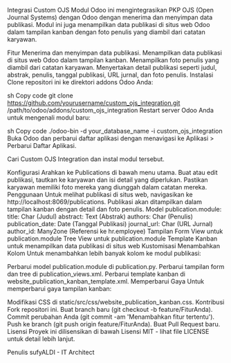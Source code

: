 Integrasi Custom OJS
Modul Odoo ini mengintegrasikan PKP OJS (Open Journal Systems) dengan Odoo dengan menerima dan menyimpan data publikasi. Modul ini juga menampilkan data publikasi di situs web Odoo dalam tampilan kanban dengan foto penulis yang diambil dari catatan karyawan.

Fitur
Menerima dan menyimpan data publikasi.
Menampilkan data publikasi di situs web Odoo dalam tampilan kanban.
Menampilkan foto penulis yang diambil dari catatan karyawan.
Menyertakan detail publikasi seperti judul, abstrak, penulis, tanggal publikasi, URL jurnal, dan foto penulis.
Instalasi
Clone repositori ini ke direktori addons Odoo Anda:

sh
Copy code
git clone https://github.com/yourusername/custom_ojs_integration.git /path/to/odoo/addons/custom_ojs_integration
Restart server Odoo Anda untuk mengenali modul baru:

sh
Copy code
./odoo-bin -d your_database_name -i custom_ojs_integration
Buka Odoo dan perbarui daftar aplikasi dengan menavigasi ke Aplikasi > Perbarui Daftar Aplikasi.

Cari Custom OJS Integration dan instal modul tersebut.

Konfigurasi
Arahkan ke Publications di bawah menu utama.
Buat atau edit publikasi, tautkan ke karyawan dan isi detail yang diperlukan.
Pastikan karyawan memiliki foto mereka yang diunggah dalam catatan mereka.
Penggunaan
Untuk melihat publikasi di situs web, navigasikan ke http://localhost:8069/publications.
Publikasi akan ditampilkan dalam tampilan kanban dengan detail dan foto penulis.
Model
publication.module:
title: Char (Judul)
abstract: Text (Abstrak)
authors: Char (Penulis)
publication_date: Date (Tanggal Publikasi)
journal_url: Char (URL Jurnal)
author_id: Many2one (Referensi ke hr.employee)
Tampilan
Form View untuk publication.module
Tree View untuk publication.module
Template Kanban untuk menampilkan data publikasi di situs web
Kustomisasi
Menambahkan Kolom
Untuk menambahkan lebih banyak kolom ke modul publikasi:

Perbarui model publication.module di publication.py.
Perbarui tampilan form dan tree di publication_views.xml.
Perbarui template kanban di website_publication_kanban_template.xml.
Memperbarui Gaya
Untuk memperbarui gaya tampilan kanban:

Modifikasi CSS di static/src/css/website_publication_kanban.css.
Kontribusi
Fork repositori ini.
Buat branch baru (git checkout -b feature/FiturAnda).
Commit perubahan Anda (git commit -am 'Menambahkan fitur tertentu').
Push ke branch (git push origin feature/FiturAnda).
Buat Pull Request baru.
Lisensi
Proyek ini dilisensikan di bawah Lisensi MIT - lihat file LICENSE untuk detail lebih lanjut.

Penulis
sufyALDI - IT Architect
